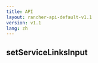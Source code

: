 ```yaml
---
title: API
layout: rancher-api-default-v1.1
version: v1.1
lang: zh
---
```


## setServiceLinksInput





